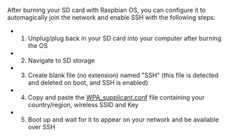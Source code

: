 After burning your SD card with Raspbian OS, you can configure it to automagically join the network and enable SSH with the following steps: 

- 1. Unplug/plug back in your SD card into your computer after burning the OS
- 2. Navigate to SD storage
- 3. Create blank file (no extension) named "SSH" (this file is detected and deleted on boot, and SSH is enabled)
- 4. Copy and paste the [WPA_supplicant.conf](https://github.com/EEN421/Sentinel-Integrated-RPI-Soil-Sensor/blob/Main/Code/wpa_supplicant.conf) file containing your country/region, wireless SSID and Key 
- 5. Boot up and wait for it to appear on your network and be available over SSH

